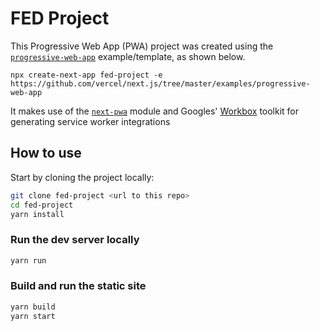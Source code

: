 # FED Project

This Progressive Web App (PWA) project was created using the [`progressive-web-app`](https://github.com/vercel/next.js/tree/master/examples/progressive-web-app) example/template, as shown below.

    npx create-next-app fed-project -e https://github.com/vercel/next.js/tree/master/examples/progressive-web-app

It makes use of the [`next-pwa`](https://github.com/shadowwalker/next-pwa) module and Googles' [Workbox](https://developers.google.com/web/tools/workbox/) toolkit for generating service worker integrations

## How to use

Start by cloning the project locally:
```bash
git clone fed-project <url to this repo>
cd fed-project
yarn install
```
### Run the dev server locally

```bash
yarn run
```
### Build and run the static site

```bash
yarn build
yarn start
```